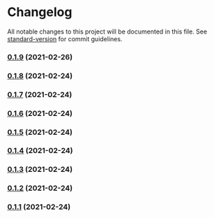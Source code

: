 # Changelog

All notable changes to this project will be documented in this file. See [standard-version](https://github.com/conventional-changelog/standard-version) for commit guidelines.

### [0.1.9](https://github.com/yujingxiacai/eslint-config-cit-yukang/compare/v0.1.8...v0.1.9) (2021-02-26)

### [0.1.8](https://github.com/yujingxiacai/eslint-config-cit-yukang/compare/v0.1.7...v0.1.8) (2021-02-24)

### [0.1.7](https://github.com/yujingxiacai/eslint-config-cit-yukang/compare/v0.1.6...v0.1.7) (2021-02-24)

### [0.1.6](https://github.com/yujingxiacai/eslint-config-cit-yukang/compare/v0.1.5...v0.1.6) (2021-02-24)

### [0.1.5](https://github.com/yujingxiacai/eslint-config-cit-yukang/compare/v0.1.4...v0.1.5) (2021-02-24)

### [0.1.4](https://github.com/yujingxiacai/eslint-config-cit-yukang/compare/v0.1.3...v0.1.4) (2021-02-24)

### [0.1.3](https://github.com/yujingxiacai/eslint-config-cit-yukang/compare/v0.1.2...v0.1.3) (2021-02-24)

### [0.1.2](https://github.com/yujingxiacai/eslint-config-cit-yukang/compare/v0.1.1...v0.1.2) (2021-02-24)

### [0.1.1](https://github.com/yujingxiacai/eslint-config-cit-yukang/compare/v0.1.0...v0.1.1) (2021-02-24)
